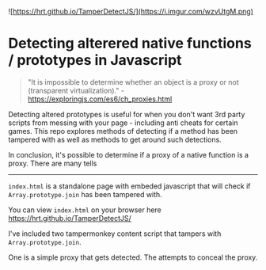 ![https://hrt.github.io/TamperDetectJS/](https://i.imgur.com/wzvUtgM.png)


# Detecting alterered native functions / prototypes in Javascript
> "It is impossible to determine whether an object is a proxy or not (transparent virtualization)." - https://exploringjs.com/es6/ch_proxies.html

Detecting altered prototypes is useful for when you don't want 3rd party scripts from messing with your page - including anti cheats for certain games. This repo explores methods of detecting if a method has been tampered with as well as methods to get around such detections.

In conclusion, it's possible to determine if a proxy of a native function is a proxy. There are many tells



---



`index.html` is a standalone page with embeded javascript that will check if `Array.prototype.join` has been tampered with.

You can view `index.html` on your browser here https://hrt.github.io/TamperDetectJS/

I've included two tampermonkey content script that tampers with `Array.prototype.join`.

One is a simple proxy that gets detected. The attempts to conceal the proxy.
